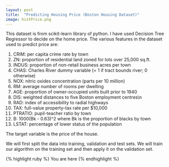 ```yaml
---
layout: post
title:  "Predicting Housing Price (Boston Housing Dataset)"
image: histPrice.png
---
```


This dataset is from scikit-learn library of python. I have used Decision Tree Regressor to decide on the home price. The various features in the dataset used to predict price are:


1. CRIM:     per capita crime rate by town       
2. ZN:       proportion of residential land zoned for lots over 25,000 sq.ft.
3. INDUS:    proportion of non-retail business acres per town
4. CHAS:     Charles River dummy variable (= 1 if tract bounds river; 0 otherwise)
5. NOX:      nitric oxides concentration (parts per 10 million)
6. RM:       average number of rooms per dwelling        
7. AGE:      proportion of owner-occupied units built prior to 1940
8. DIS:      weighted distances to five Boston employment centres\n        
9. RAD:      index of accessibility to radial highways        
10. TAX:     full-value property-tax rate per $10,000        
11. PTRATIO: pupil-teacher ratio by town        
12. B:       1000(Bk - 0.63)^2 where Bk is the proportion of blacks by town        
13. LSTAT:   percentage of lower status of the population        

The target variable is the price of the house.

We will first split the data into training, validation and test sets. We will train our algorithm on the training set and then apply it on the validation set.


{% highlight ruby %}
You are here
{% endhighlight %}
